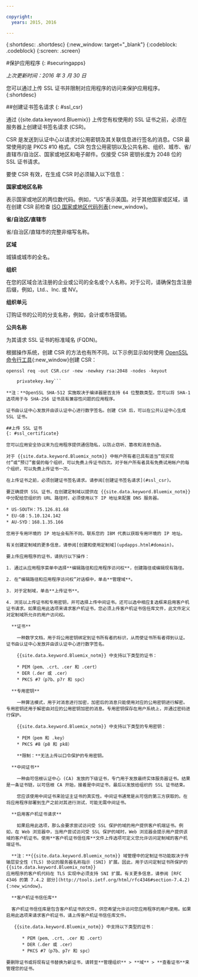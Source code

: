 ```yaml
---

copyright:
  years: 2015, 2016

---
```



{:shortdesc: .shortdesc}
{:new_window: target="_blank"}
{:codeblock: .codeblock}
{:screen: .screen}

#保护应用程序
{: #securingapps}

*上次更新时间：2016 年 3 月 30 日*

您可以通过上传 SSL 证书并限制对应用程序的访问来保护应用程序。
{:shortdesc}

##创建证书签名请求
{: #ssl_csr}

通过 {{site.data.keyword.Bluemix}} 上传您有权使用的 SSL 证书之前，必须在服务器上创建证书签名请求 (CSR)。

CSR 是发送到认证中心以请求对公用密钥及其关联信息进行签名的消息。CSR 最常使用的是 PKCS #10 格式。CSR 包含公用密钥以及公共名称、组织、城市、省/直辖市/自治区、国家或地区和电子邮件。仅接受 CSR 密钥长度为 2048 位的 SSL 证书请求。

要使 CSR 有效，在生成 CSR 时必须输入以下信息：

**国家或地区名称**
  
  表示国家或地区的两位数代码。例如，“US”表示美国。对于其他国家或区域，请在创建 CSR 前检查 [ISO 国家或地区代码列表](https://www.iso.org/obp/ui/#search){:new_window}。
  
**省/自治区/直辖市**

  省/自治区/直辖市的完整非缩写名称。

**区域**

  城镇或城市的全名。
  
**组织**

  在您的区域合法注册的企业或公司的全名或个人名称。对于公司，请确保包含注册后缀，例如，Ltd.、Inc. 或 NV。
  
**组织单元**

  订购证书的公司的分支名称，例如，会计或市场营销。
  
**公共名称**

  为其请求 SSL 证书的标准域名 (FQDN)。
  
根据操作系统，创建 CSR 的方法也有所不同。以下示例显示如何使用 [OpenSSL 命令行工具](http://www.openssl.org/){:new_window}创建 CSR：

```
openssl req -out CSR.csr -new -newkey rsa:2048 -nodes -keyout

    privatekey.key```

**注：**OpenSSL SHA-512 实施取决于编译器是否支持 64 位整数类型。您可以将 SHA-1 选项用于与 SHA-256 证书具有兼容性问题的应用程序。

证书由认证中心发放并由该认证中心进行数字签名。创建 CSR 后，可以在公共认证中心生成 SSL 证书。 

##上传 SSL 证书
{: #ssl_certificate}

您可以应用安全协议来为应用程序提供通信隐私，以防止窃听、篡改和消息伪造。

对于 {{site.data.keyword.Bluemix_notm}} 中帐户所有者已具有适当“现买现付”或“预订”套餐的每个组织，可以免费上传证书四次。对于帐户所有者具有免费试用帐户的每个组织，可以免费上传证书一次。

在上传证书之前，必须创建证书签名请求。请参阅[创建证书签名请求](#ssl_csr)。

要正确提供 SSL 证书，在创建定制域以提供在 {{site.data.keyword.Bluemix_notm}} 中分配给您组织的 URL 路径时，必须使用以下 IP 地址来配置 DNS 服务器。

* US-SOUTH：75.126.81.68
* EU-GB：5.10.124.142
* AU-SYD：168.1.35.166

您用于专用环境的 IP 地址会有所不同。联系您的 IBM 代表以获取专用环境的 IP 地址。

有关创建定制域的更多信息，请参阅[创建和使用定制域](updapps.html#domain)。

要上传应用程序的证书，请执行以下操作：

1. 通过从应用程序菜单中选择**编辑路径和应用程序访问权**，创建路径或编辑现有路径。

2. 在“编辑路径和应用程序访问权”对话框中，单击**管理域**。

3. 对于定制域，单击**上传证书**。

4. 浏览以上传证书和专用密钥，并可选择上传中间证书。还可以选中相应复选框来启用客户机证书请求。如果启用此选项来请求客户机证书，您必须上传客户机证书信任库文件，此文件定义对定制域所允许的用户访问权。

  **证书**
    
    一种数字文档，用于将公用密钥绑定到证书所有者的标识，从而使证书所有者得到认证。证书由认证中心发放并由该认证中心进行数字签名。
    
    {{site.data.keyword.Bluemix_notm}} 中支持以下类型的证书：

	* PEM（pem、.crt、.cer 和 .cert）
	* DER（.der 或 .cer）
	* PKCS #7（p7b、p7r 和 spc）
	  
  **专用密钥**
  
    一种算法模式，用于对消息进行加密，加密后的消息只能使用对应的公用密钥进行解密。专用密钥还用于解密由对应的公用密钥加密的消息。专用密钥保存在用户系统上，并通过密码进行保护。
    
    {{site.data.keyword.Bluemix_notm}} 中支持以下类型的专用密钥：
    
    * PEM（pem 和 .key） 
    * PKCS #8（p8 和 pk8）
    
    **限制：**无法上传以口令保护的专用密钥。
    
  **中间证书**
  
    一种由可信根认证中心 (CA) 发放的下级证书，专门用于发放最终实体服务器证书。结果是一条证书链，以可信根 CA 开始，接着是中间证书，最后以发放给组织的 SSL 证书结束。
    
    您应该使用中间证书来验证主证书的真实性。中间证书通常是从可信的第三方获取的。在将应用程序部署到生产之前对其进行测试，可能无需中间证书。
  
  **启用客户机证书请求**
  
    如果启用此选项，那么会要求尝试访问受 SSL 保护的域的用户提供客户机端证书。例如，在 Web 浏览器中，当用户尝试访问受 SSL 保护的域时，Web 浏览器会提示用户提供该域的客户机证书。使用**客户机证书信任库**文件上传选项可定义您允许访问定制域的客户机端证书。
  
  **注：**{{site.data.keyword.Bluemix_notm}} 域管理中的定制证书功能取决于传输层安全性 (TLS) 协议的服务器名称指示 (SNI) 扩展。因此，用于访问定制证书所保护的 {{site.data.keyword.Bluemix_notm}}
应用程序的客户机代码在 TLS 实现中必须支持 SNI 扩展。有关更多信息，请参阅 [RFC
4346 的第 7.4.2 部分](http://tools.ietf.org/html/rfc4346#section-7.4.2){:new_window}。

  **客户机证书信任库**
  
  客户机证书信任库是包含客户机证书的文件，供您希望允许访问您应用程序的用户使用。如果启用此选项来请求客户机证书，请上传客户机证书信任库文件。 
  
   {{site.data.keyword.Bluemix_notm}} 中支持以下类型的证书：
    
      * PEM（pem、.crt、.cer 和 .cert）
	  * DER（.der 或 .cer）
      * PKCS #7（p7b、p7r 和 spc）

要删除证书或将现有证书替换为新证书，请转至**管理组织** > **域** > **查看证书**来管理您的证书。
